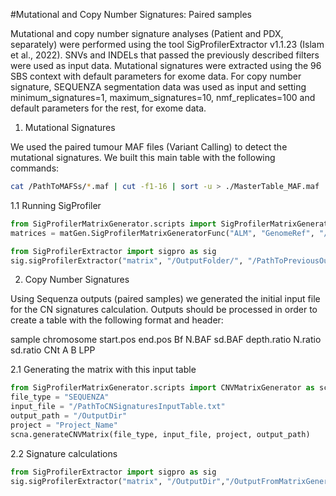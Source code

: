 #Mutational and Copy Number Signatures: Paired samples

Mutational and copy number signature analyses (Patient and PDX, separately) were performed using the tool SigProfilerExtractor v1.1.23 (Islam et al., 2022). SNVs and INDELs that passed the previously described filters were used as input data. Mutational signatures were extracted using the 96 SBS context with default parameters for exome data. For copy number signature, SEQUENZA segmentation data was used as input and setting minimum_signatures=1, maximum_signatures=10, nmf_replicates=100 and default parameters for the rest, for exome data. 


1. Mutational Signatures

We used the paired tumour MAF files (Variant Calling) to detect the mutational signatures. We built this main table with the following commands:

```bash
cat /PathToMAFSs/*.maf | cut -f1-16 | sort -u > ./MasterTable_MAF.maf
```
1.1 Running SigProfiler

```python
from SigProfilerMatrixGenerator.scripts import SigProfilerMatrixGeneratorFunc as matGen
matrices = matGen.SigProfilerMatrixGeneratorFunc("ALM", "GenomeRef", "/InputPath/",plot=True, exome=True, bed_file="/PathToBEDFile", chrom_based=False, tsb_stat=False, seqInfo=True, cushion=100)

from SigProfilerExtractor import sigpro as sig
sig.sigProfilerExtractor("matrix", "/OutputFolder/", "/PathToPreviousOutput/", reference_genome="GRChGenomeRef38", minimum_signatures=1, maximum_signatures=10, nmf_replicates=100, cpu=-1)
```

2. Copy Number Signatures

Using Sequenza outputs (paired samples) we generated the initial input file for the CN signatures calculation. Outputs should be processed in order to create a table with the following format and header:

sample  chromosome      start.pos       end.pos Bf      N.BAF   sd.BAF  depth.ratio     N.ratio sd.ratio        CNt     A       B       LPP

2.1 Generating the matrix with this input table

```python
from SigProfilerMatrixGenerator.scripts import CNVMatrixGenerator as scna
file_type = "SEQUENZA"
input_file = "/PathToCNSignaturesInputTable.txt" 
output_path = "/OutputDir"
project = "Project_Name"
scna.generateCNVMatrix(file_type, input_file, project, output_path)
```

2.2 Signature calculations

```python
from SigProfilerExtractor import sigpro as sig
sig.sigProfilerExtractor("matrix", "/OutputDir","/OutputFromMatrixGenerator.matrix.tsv", reference_genome="GenomeRef", minimum_signatures=1, maximum_signatures=10, nmf_replicates=100, cpu=-1)
```